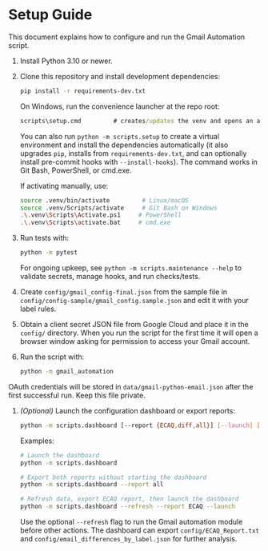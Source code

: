 # Setup Guide

This document explains how to configure and run the Gmail Automation script.

1. Install Python 3.10 or newer.
1. Clone this repository and install development dependencies:

   ```bash
   pip install -r requirements-dev.txt
   ```

   On Windows, run the convenience launcher at the repo root:

   ```bat
   scripts\setup.cmd         # creates/updates the venv and opens an activated shell
   ```

   You can also run `python -m scripts.setup` to create a virtual
   environment and install the dependencies automatically (it also
   upgrades `pip`, installs from `requirements-dev.txt`, and can
   optionally install pre-commit hooks with `--install-hooks`). The
   command works in Git Bash, PowerShell, or cmd.exe.

   If activating manually, use:

   ```bash
   source .venv/bin/activate         # Linux/macOS
   source .venv/Scripts/activate     # Git Bash on Windows
   .\.venv\Scripts\Activate.ps1     # PowerShell
   .\.venv\Scripts\activate.bat     # cmd.exe
   ```

1. Run tests with:

   ```bash
   python -m pytest
   ```

   For ongoing upkeep, see `python -m scripts.maintenance --help` to
   validate secrets, manage hooks, and run checks/tests.
1. Create `config/gmail_config-final.json` from the sample file in `config/config-sample/gmail_config.sample.json` and edit it with
   your label rules.
1. Obtain a client secret JSON file from Google Cloud and place it in the
   `config/` directory. When you run the script for the first time it will open a
   browser window asking for permission to access your Gmail account.
1. Run the script with:

   ```bash
   python -m gmail_automation
   ```

OAuth credentials will be stored in `data/gmail-python-email.json` after the first
successful run. Keep this file private.

1. *(Optional)* Launch the configuration dashboard or export reports:

   ```bash
   python -m scripts.dashboard [--report {ECAQ,diff,all}] [--launch] [--refresh]
   ```

   Examples:

   ```bash
   # Launch the dashboard
   python -m scripts.dashboard

   # Export both reports without starting the dashboard
   python -m scripts.dashboard --report all

   # Refresh data, export ECAQ report, then launch the dashboard
   python -m scripts.dashboard --refresh --report ECAQ --launch
   ```

   Use the optional `--refresh` flag to run the Gmail automation module before
   other actions. The dashboard can export `config/ECAQ_Report.txt` and
   `config/email_differences_by_label.json` for further analysis.
